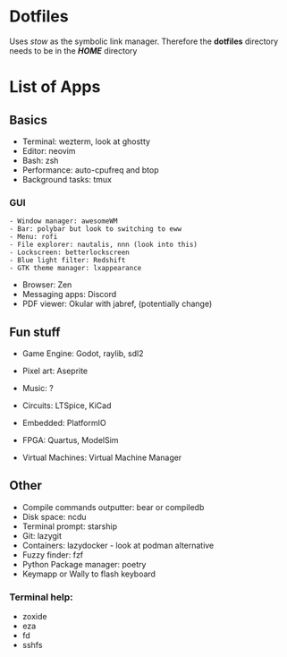 # Dotfiles

Uses *stow* as the symbolic link manager.
Therefore the **dotfiles** directory needs to be in the ***HOME*** directory

# List of Apps

## Basics
- Terminal: wezterm, look at ghostty
- Editor: neovim
- Bash: zsh
- Performance: auto-cpufreq and btop
- Background tasks: tmux

### GUI
	- Window manager: awesomeWM
	- Bar: polybar but look to switching to eww
	- Menu: rofi
	- File explorer: nautalis, nnn (look into this)
	- Lockscreen: betterlockscreen
    - Blue light filter: Redshift
    - GTK theme manager: lxappearance

- Browser: Zen
- Messaging apps: Discord
- PDF viewer: Okular with jabref, (potentially change)

## Fun stuff
- Game Engine: Godot, raylib, sdl2
- Pixel art: Aseprite
- Music: ?

- Circuits: LTSpice, KiCad
- Embedded: PlatformIO
- FPGA: Quartus, ModelSim
- Virtual Machines: Virtual Machine Manager

## Other
- Compile commands outputter: bear or compiledb
- Disk space: ncdu
- Terminal prompt: starship
- Git: lazygit
- Containers: lazydocker - look at podman alternative
- Fuzzy finder: fzf
- Python Package manager: poetry
- Keymapp or Wally to flash keyboard

### Terminal help:
- zoxide
- eza
- fd
- sshfs
